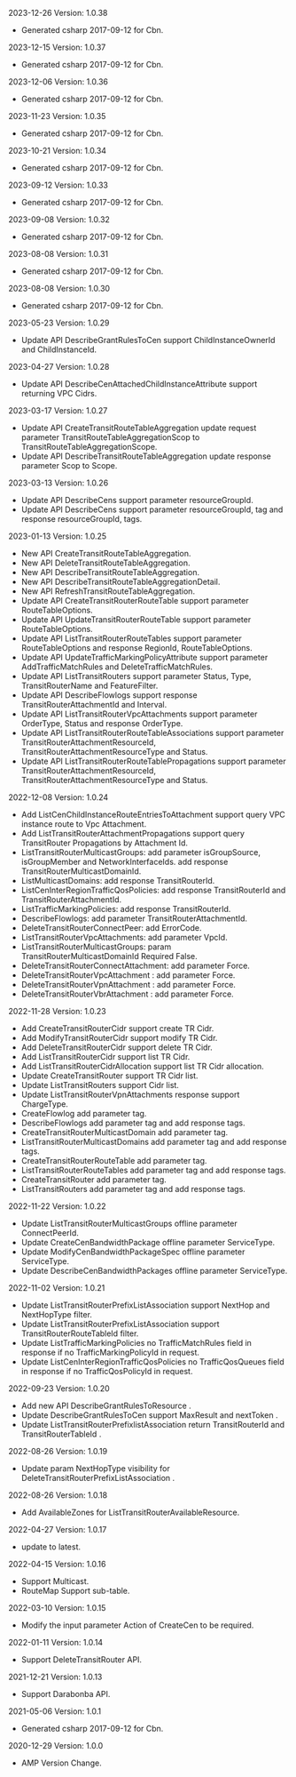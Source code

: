 2023-12-26 Version: 1.0.38
- Generated csharp 2017-09-12 for Cbn.

2023-12-15 Version: 1.0.37
- Generated csharp 2017-09-12 for Cbn.

2023-12-06 Version: 1.0.36
- Generated csharp 2017-09-12 for Cbn.

2023-11-23 Version: 1.0.35
- Generated csharp 2017-09-12 for Cbn.

2023-10-21 Version: 1.0.34
- Generated csharp 2017-09-12 for Cbn.

2023-09-12 Version: 1.0.33
- Generated csharp 2017-09-12 for Cbn.

2023-09-08 Version: 1.0.32
- Generated csharp 2017-09-12 for Cbn.

2023-08-08 Version: 1.0.31
- Generated csharp 2017-09-12 for Cbn.

2023-08-08 Version: 1.0.30
- Generated csharp 2017-09-12 for Cbn.

2023-05-23 Version: 1.0.29
- Update API DescribeGrantRulesToCen support ChildInstanceOwnerId and ChildInstanceId.

2023-04-27 Version: 1.0.28
- Update API DescribeCenAttachedChildInstanceAttribute support returning VPC Cidrs.

2023-03-17 Version: 1.0.27
- Update API CreateTransitRouteTableAggregation update request parameter TransitRouteTableAggregationScop to TransitRouteTableAggregationScope.
- Update API DescribeTransitRouteTableAggregation update response parameter Scop to Scope.

2023-03-13 Version: 1.0.26
- Update API DescribeCens support parameter resourceGroupId.
- Update API DescribeCens support parameter resourceGroupId, tag and response resourceGroupId, tags.

2023-01-13 Version: 1.0.25
- New API CreateTransitRouteTableAggregation.
- New API DeleteTransitRouteTableAggregation.
- New API DescribeTransitRouteTableAggregation.
- New API DescribeTransitRouteTableAggregationDetail.
- New API RefreshTransitRouteTableAggregation.
- Update API CreateTransitRouterRouteTable support parameter RouteTableOptions.
- Update API UpdateTransitRouterRouteTable support parameter RouteTableOptions.
- Update API ListTransitRouterRouteTables support parameter RouteTableOptions and response RegionId, RouteTableOptions.
- Update API UpdateTrafficMarkingPolicyAttribute support parameter AddTrafficMatchRules and DeleteTrafficMatchRules.
- Update API ListTransitRouters support parameter Status, Type, TransitRouterName and FeatureFilter.
- Update API DescribeFlowlogs support response TransitRouterAttachmentId and Interval.
- Update API ListTransitRouterVpcAttachments support parameter OrderType, Status and response OrderType.
- Update API ListTransitRouterRouteTableAssociations support parameter TransitRouterAttachmentResourceId, TransitRouterAttachmentResourceType and Status.
- Update API ListTransitRouterRouteTablePropagations support parameter TransitRouterAttachmentResourceId, TransitRouterAttachmentResourceType and Status.

2022-12-08 Version: 1.0.24
- Add ListCenChildInstanceRouteEntriesToAttachment support query VPC instance route to Vpc Attachment.
- Add ListTransitRouterAttachmentPropagations support query TransitRouter Propagations by Attachment Id.
- ListTransitRouterMulticastGroups: add parameter isGroupSource, isGroupMember and NetworkInterfaceIds. add response TransitRouterMulticastDomainId. 
- ListMulticastDomains: add response TransitRouterId.
- ListCenInterRegionTrafficQosPolicies: add response TransitRouterId and TransitRouterAttachmentId. 
- ListTrafficMarkingPolicies: add response TransitRouterId.
- DescribeFlowlogs: add parameter TransitRouterAttachmentId.
- DeleteTransitRouterConnectPeer: add ErrorCode.
- ListTransitRouterVpcAttachments: add parameter VpcId.
- ListTransitRouterMulticastGroups: param TransitRouterMulticastDomainId Required False.
- DeleteTransitRouterConnectAttachment: add parameter Force.
- DeleteTransitRouterVpcAttachment : add parameter Force.
- DeleteTransitRouterVpnAttachment : add parameter Force.
- DeleteTransitRouterVbrAttachment : add parameter Force.

2022-11-28 Version: 1.0.23
- Add CreateTransitRouterCidr support create TR Cidr.
- Add ModifyTransitRouterCidr support modify TR Cidr.
- Add DeleteTransitRouterCidr support delete TR Cidr.
- Add ListTransitRouterCidr support list TR Cidr.
- Add ListTransitRouterCidrAllocation support list TR Cidr allocation.
- Update CreateTransitRouter support TR Cidr list.
- Update ListTransitRouters support Cidr list.
- Update ListTransitRouterVpnAttachments response support ChargeType.
- CreateFlowlog add parameter tag.
- DescribeFlowlogs add parameter tag and add response tags.
- CreateTransitRouterMulticastDomain add parameter tag.
- ListTransitRouterMulticastDomains add parameter tag and add response tags.
- CreateTransitRouterRouteTable add parameter tag.
- ListTransitRouterRouteTables add parameter tag and add response tags.
- CreateTransitRouter add parameter tag.
- ListTransitRouters add parameter tag and add response tags.

2022-11-22 Version: 1.0.22
- Update ListTransitRouterMulticastGroups offline parameter ConnectPeerId.
- Update CreateCenBandwidthPackage offline parameter ServiceType.
- Update ModifyCenBandwidthPackageSpec offline parameter ServiceType.
- Update DescribeCenBandwidthPackages offline parameter ServiceType.

2022-11-02 Version: 1.0.21
- Update ListTransitRouterPrefixListAssociation support NextHop and NextHopType filter.
- Update ListTransitRouterPrefixListAssociation support TransitRouterRouteTableId  filter.
- Update ListTrafficMarkingPolicies no TrafficMatchRules field in response if no TrafficMarkingPolicyId in request.
- Update ListCenInterRegionTrafficQosPolicies no TrafficQosQueues field in response if no TrafficQosPolicyId in request.

2022-09-23 Version: 1.0.20
- Add new API DescribeGrantRulesToResource .
- Update DescribeGrantRulesToCen support MaxResult and nextToken .
- Update ListTransitRouterPrefixlistAssociation return TransitRouterId and TransitRouterTableId .

2022-08-26 Version: 1.0.19
- Update param NextHopType visibility for DeleteTransitRouterPrefixListAssociation .

2022-08-26 Version: 1.0.18
- Add AvailableZones for ListTransitRouterAvailableResource.

2022-04-27 Version: 1.0.17
- update to latest.

2022-04-15 Version: 1.0.16
- Support Multicast.
- RouteMap Support sub-table.

2022-03-10 Version: 1.0.15
- Modify the input parameter Action of CreateCen to be required.

2022-01-11 Version: 1.0.14
- Support  DeleteTransitRouter API.

2021-12-21 Version: 1.0.13
- Support Darabonba API.

2021-05-06 Version: 1.0.1
- Generated csharp 2017-09-12 for Cbn.

2020-12-29 Version: 1.0.0
- AMP Version Change.


